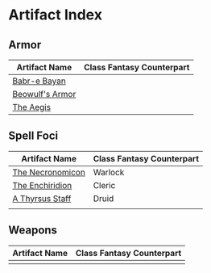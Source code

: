 # Artifact Index

## Armor
| Artifact Name | Class Fantasy Counterpart |
| ---- | ---- |
| [Babr-e Bayan](Armor/Babr-e%20Bayan.md) |  |
| [Beowulf's Armor](Armor/Beowulf's%20Armor.md) |  |
| [The Aegis](Armor/The%20Aegis.md) |  |

## Spell Foci
| Artifact Name                                                                 | Class Fantasy Counterpart |
| ----------------------------------------------------------------------------- | ------------------------- |
| [The Necronomicon](Spell%20Foci/Legendary/The%20Necronomicon/The%20Necronomicon.md)     | Warlock                   |
| [The Enchiridion](Spell%20Foci/Legendary/The%20Enchiridion/The%20Enchiridion.md)        | Cleric                    |
| [A Thyrsus Staff](Spell%20Foci/A%20Thyrsus%20Staff/A%20Thyrsus%20Staff.md) | Druid                     |
|                                                                               |                           |

## Weapons
| Artifact Name | Class Fantasy Counterpart |
| ---- | ---- |
|  |  |

